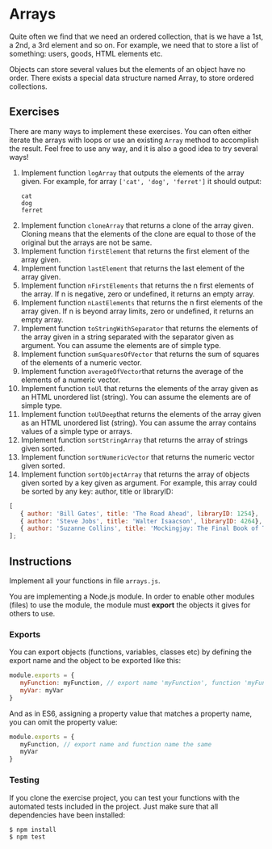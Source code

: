 # Arrays
Quite often we find that we need an ordered collection, that is we have a 1st, a 2nd, a 3rd element and so on. For example, we need that to store a list of something: users, goods, HTML elements etc.

Objects can store several values but the elements of an object have no order. There exists a special data structure named Array, to store ordered collections.

## Exercises

There are many ways to implement these exercises. You can often either iterate the arrays with loops or use an existing `Array` method to accomplish the result. Feel free to use any way, and it is also a good idea to try several ways!

1. Implement function `logArray` that outputs the elements of the array given. For example, for array `['cat', 'dog', 'ferret']` it should output:
   ```console
   cat
   dog
   ferret
   ```
2. Implement function `cloneArray` that returns a clone of the array given. Cloning means that the elements of the clone are equal to those of the original but the arrays are not be same.
3. Implement function `firstElement` that returns the first element of the array given.
4. Implement function `lastElement` that returns the last element of the array given.
5. Implement function `nFirstElements` that returns the n first elements of the array. If n is negative, zero or undefined, it returns an empty array.
6. Implement function `nLastElements` that returns the n first elements of the array given. If n is beyond array limits, zero or undefined, it returns an empty array.
7. Implement function `toStringWithSeparator` that returns the elements of the array given in a string separated with the separator given as argument. You can assume the elements are of simple type.
8. Implement function `sumSquaresOfVector` that returns the sum of squares of the elements of a numeric vector. 
9.  Implement function `averageOfVector`that returns the average of the elements of a numeric vector. 
10. Implement function `toUl` that returns the elements of the array given as an HTML unordered list (string). You can assume the elements are of simple type.
11. Implement function `toUlDeep`that returns the elements of the array given as an HTML unordered list (string). You can assume the array contains values of a simple type or arrays.
12. Implement function `sortStringArray` that returns the array of strings given sorted.
13. Implement function `sortNumericVector` that returns the numeric vector given sorted.
14. Implement function `sortObjectArray` that returns the array of objects given sorted by a key given as argument. For example, this array could be sorted by any key: author, title or libraryID:
```javascript
[ 
   { author: 'Bill Gates', title: 'The Road Ahead', libraryID: 1254},
   { author: 'Steve Jobs', title: 'Walter Isaacson', libraryID: 4264},
   { author: 'Suzanne Collins', title: 'Mockingjay: The Final Book of The Hunger Games', libraryID: 3245}
];
```
## Instructions

Implement all your functions in file `arrays.js`.

You are implementing a Node.js module. In order to enable other modules (files) to use the module, the module must **export** the objects it gives for others to use.

### Exports
You can export objects (functions, variables, classes etc) by defining the export name and the object to be exported like this:
```javascript
module.exports = {
   myFunction: myFunction, // export name 'myFunction', function 'myFunction' defined somewhere in module
   myVar: myVar
}
```

And as in ES6, assigning a property value that matches a property name, you can omit the property value:
```javascript
module.exports = {
   myFunction, // export name and function name the same
   myVar
}
```

### Testing
If you clone the exercise project, you can test your functions with the automated tests included in the project. Just make sure that all dependencies have been installed:
```console
$ npm install
$ npm test
```
